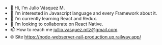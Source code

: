 - 👋 Hi, I’m Julio Vásquez M.
- 👀 I’m interested in Javascript language and every Framework about it.
- 🌱 I’m currently learning React and Redux.
- 💞️ I’m looking to collaborate on React Native.
- 📫 How to reach me jullio.vasquez.mtz@gmail.com. 
- 🌐 Site https://node-webserver-rail-production.up.railway.app/

<!---
juliovasquezmtz/juliovasquezmtz is a ✨ special ✨ repository because its `README.md` (this file) appears on your GitHub profile.
You can click the Preview link to take a look at your changes.
--->
